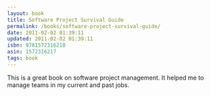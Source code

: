 ```yaml
---
layout: book
title: Software Project Survival Guide
permalink: /books/software-project-survival-guide/
date: 2011-02-02 01:39:11
updated: 2011-02-02 01:39:11
isbn: 9781572316218
asin: 1572316217
tags: book
---
```

This is a great book on software project management. It helped me to manage
teams in my current and past jobs.
